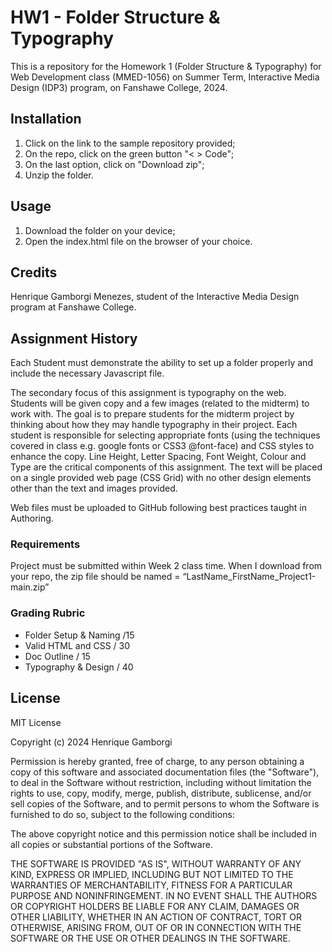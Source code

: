 # HW1 - Folder Structure & Typography
This is a repository for the Homework 1 (Folder Structure &amp; Typography) for Web Development class (MMED-1056) on Summer Term, Interactive Media Design (IDP3) program, on Fanshawe College, 2024.

## Installation
1. Click on the link to the sample repository provided;
2. On the repo, click on the green button "< > Code";
3. On the last option, click on "Download zip";
4. Unzip the folder.

## Usage
1. Download the folder on your device;
2. Open the index.html file on the browser of your choice.

## Credits
Henrique Gamborgi Menezes, student of the Interactive Media Design program at Fanshawe College.

## Assignment History

Each Student must demonstrate the ability to set up a folder properly and include the necessary Javascript file.

The secondary focus of this assignment is typography on the web. Students will be given copy and a few images (related to the midterm) to work with. The goal is to prepare students for the midterm project by thinking about how they may handle typography in their project. Each student is responsible for selecting appropriate fonts (using the techniques covered in class e.g. google fonts or CSS3 @font-face) and CSS styles to enhance the copy. Line Height, Letter Spacing, Font Weight, Colour and Type are the critical components of this assignment.
The text will be placed on a single provided web page (CSS Grid) with no other design elements other than the text and images provided.

Web files must be uploaded to GitHub following best practices taught in Authoring.

### Requirements

Project must be submitted within Week 2 class time. When I download from your repo, the zip file should be named = “LastName_FirstName_Project1-main.zip”

### Grading Rubric

- Folder Setup & Naming /15
- Valid HTML and CSS / 30
- Doc Outline / 15
- Typography & Design / 40

## License

MIT License

Copyright (c) 2024 Henrique Gamborgi

Permission is hereby granted, free of charge, to any person obtaining a copy of this software and associated documentation files (the "Software"), to deal in the Software without restriction, including without limitation the rights to use, copy, modify, merge, publish, distribute, sublicense, and/or sell copies of the Software, and to permit persons to whom the Software is furnished to do so, subject to the following conditions:

The above copyright notice and this permission notice shall be included in all copies or substantial portions of the Software.

THE SOFTWARE IS PROVIDED "AS IS", WITHOUT WARRANTY OF ANY KIND, EXPRESS OR IMPLIED, INCLUDING BUT NOT LIMITED TO THE WARRANTIES OF MERCHANTABILITY, FITNESS FOR A PARTICULAR PURPOSE AND NONINFRINGEMENT. IN NO EVENT SHALL THE AUTHORS OR COPYRIGHT HOLDERS BE LIABLE FOR ANY CLAIM, DAMAGES OR OTHER LIABILITY, WHETHER IN AN ACTION OF CONTRACT, TORT OR OTHERWISE, ARISING FROM, OUT OF OR IN CONNECTION WITH THE SOFTWARE OR THE USE OR OTHER DEALINGS IN THE SOFTWARE.
